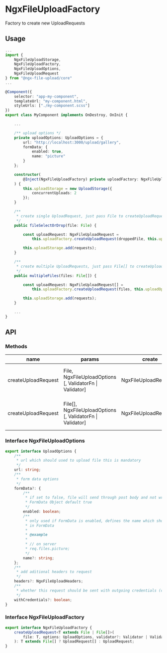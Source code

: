
# NgxFileUploadFactory

Factory to create new UploadRequests

## Usage

```ts
...
import {
    NgxFileUploadStorage,
    NgxFileUploadFactory,
    NgxFileUploadOptions,
    NgxFileUploadRequest
} from "@ngx-file-upload/core"
...

@Component({
    selector: "app-my-component",
    templateUrl: "my-component.html",
    styleUrls: ["./my-component.scss"]
})
export class MyComponent implements OnDestroy, OnInit {

    ...

    /** upload options */
    private uploadOptions: UploadOptions = {
        url: "http://localhost:3000/upload/gallery",
        formData: {
            enabled: true,
            name: "picture"
        }
    };

    constructor(
        @Inject(NgxFileUploadFactory) private uploadFactory: NgxFileUploadFactory
    ) {
        this.uploadStorage = new UploadStorage({
            concurrentUploads: 2
        });
    }

    /**
     * create single UploadRequest, just pass File to createUploadRequest
     */
    public fileSelectOrDrop(file: File) {

        const uploadRequest: NgxFileUploadRequest =
            this.uploadFactory.createUploadRequest(droppedFile, this.uploadOptions);

        this.uploadStorage.add(requests);
    }

    /**
     * create multiple UploadRequests, just pass File[] to createUploadRequest
     */
    public multipleFiles(files: File[]) {

        const uploadRequest: NgxFileUploadRequest[] =
            this.uploadFactory.createUploadRequest(files, this.uploadOptions);

        this.uploadStorage.add(requests);
    }

    ...
}
```

## API

### Methods

| name | params | create | description |
|---|---|---|---|
|createUploadRequest | File, NgxFileUploadOptions [, ValidatorFn \| Validator] | NgxFileUploadRequest | creates new UploadRequest which could added to storage |
|createUploadRequest | File[], NgxFileUploadOptions [, ValidatorFn \| Validator]  | NgxFileUploadRequest[] | creates multiple UploadRequests which could added to storage |

### Interface NgxFileUploadOptions

```ts
export interface UploadOptions {
    /**
     * url which should used to upload file this is mandatory
     */
    url: string;
    /**
     * form data options
     */
    formData?: {
        /**
         * if set to false, file will send through post body and not wrapped in
         * FormData Object default true
         */
        enabled: boolean;
        /**
         * only used if FormData is enabled, defines the name which should used
         * in FormData
         *
         * @example
         *
         * // on server
         * req.files.picture;
         */
        name?: string;
    };
    /**
     * add aditional headers to request
     */
    headers?: NgxFileUploadHeaders;
    /**
     * whether this request should be sent with outgoing credentials (cookies)
     */
    withCredentials?: boolean;
}
```


### Interface NgxFileUploadFactory

```ts
export interface NgxFileUploadFactory {
    createUploadRequest<T extends File | File[]>(
        file: T, options: UploadOptions, validator?: Validator | ValidationFn
    ): T extends File[] ? UploadRequest[] : UploadRequest;
}
```

